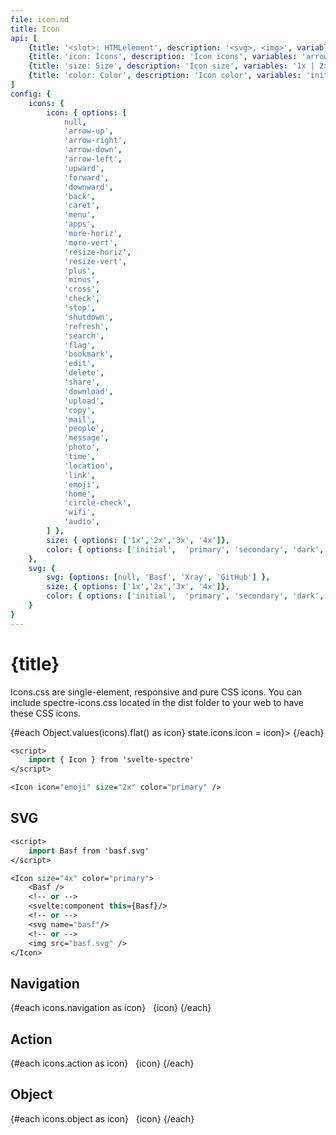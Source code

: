 ```yaml
---
file: icon.md
title: Icon
api: [
    {title: '<slot>: HTMLelement', description: '<svg>, <img>', variables: '<svg> | <img>'},
    {title: 'icon: Icons', description: 'Icon icons', variables: 'arrow-up | arrow-right | arrow-down | arrow-left | upward | forward | downward | back | caret | menu | apps | more-horiz | more-vert | resize-horiz | resize-vert | plus | minus | cross | check | stop | shutdown | refresh | search | flag | bookmark | edit | delete | share | download | upload | copy | mail | people | message | photo | time | location | link | emoji | xray | home | circle-check | wifi | audio'},
    {title: 'size: Size', description: 'Icon size', variables: '1x | 2x | 3x | 4x'},
    {title: 'color: Color', description: 'Icon color', variables: 'initial | primary | secondary | dark | gray | light | success | warning | error '},
]
config: {
    icons: {
        icon: { options: [
            null,
            'arrow-up',
            'arrow-right',
            'arrow-down',
            'arrow-left',
            'upward',
            'forward',
            'downward',
            'back',
            'caret',
            'menu',
            'apps',
            'more-horiz',
            'more-vert',
            'resize-horiz',
            'resize-vert',
            'plus',
            'minus',
            'cross',
            'check',
            'stop',
            'shutdown',
            'refresh',
            'search',
            'flag',
            'bookmark',
            'edit',
            'delete',
            'share',
            'download',
            'upload',
            'copy',
            'mail',
            'people',
            'message',
            'photo',
            'time',
            'location',
            'link',
            'emoji',
            'home',
            'circle-check',
            'wifi',
            'audio',
        ] },
        size: { options: ['1x','2x','3x', '4x']},
        color: { options: ['initial',  'primary', 'secondary', 'dark', 'gray', 'light', 'success', 'warning', 'error']},
    },
    svg: { 
        svg: {options: [null, 'Basf', 'Xray', 'GitHub'] },
        size: { options: ['1x','2x','3x', '4x']},
        color: { options: ['initial',  'primary', 'secondary', 'dark', 'gray', 'light', 'success', 'warning', 'error']},
    }
}
---
```


<script>
    import {Button, Col, Grid, Hero, Icon, IconButton} from '$lib'
    import Knobs from '../_knobs.svelte'
    import Xray from '$assets/b-science.svg';
    import Basf from '$assets/BASF-invert.svg';
	import GitHub from '$assets/github.svg';

    export let loading, icons = {
        navigation: ['arrow-up', 'arrow-right', 'arrow-down', 'arrow-left', 'upward', 'forward', 'downward', 'back', 'caret', 'menu', 'apps', 'more-horiz','more-vert'],
        action: [
            'resize-horiz',
            'resize-vert',
            'plus',
            'minus',
            'cross',
            'check',
            'stop',
            'shutdown',
            'refresh',
            'search',
            'flag',
            'bookmark',
            'edit',
            'delete',
            'share',
            'download',
            'upload',
            'copy'
        ],
        object: [
            'mail',
            'people',
            'message',
            'photo',
            'time',
            'location',
            'link',
            'emoji',
            'home',
            'circle-check',
            'wifi',
            'audio'
        ]
    }, state = {
        icons: { icon: 'emoji', size: '2x', color: 'primary'},
        svg: {size: '4x', color: 'primary', svg: 'Basf'}
        },
         component = null

    $: switch (state.svg.svg) {
		case 'Basf':
			component = Basf
            state.icon = null
            break

        case 'Xray':
			component = Xray
            state.icon = null
            break

        case 'GitHub':
			component = GitHub
            state.icon = null
            break

		default:
            component = null
            break
	}
</script>

# {title}

Icons.css are single-element, responsive and pure CSS icons. You can include
spectre-icons.css located in the dist folder to your web <head> to have these
CSS icons.

<p>
    {#each Object.values(icons).flat() as icon}
        <span
            class="p-2 m-2 d-inline-block c-hand tooltip"
            data-tooltip={icon}
            on:click={() => state.icons.icon = icon}>
            <Icon
                icon={icon}
                size={icon === state.icons.icon && state.icons.size}
                color={icon === state.icons.icon && state.icons.color}>
            </Icon>
        </span>
    {/each}
</p>

<p>
    <Knobs bind:state={state.icons} config={config.icons}/>
</p>

```sv
<script>
    import { Icon } from 'svelte-spectre'
</script>

<Icon icon="emoji" size="2x" color="primary" />
```

## SVG

<p>
    <Icon icon={state.svg.icon} size={state.svg.size} color={state.svg.color}>
        <svelte:component this={component}/>
    </Icon>
</p>

<p>
    <Knobs bind:state={state.svg} config={config.svg}/>
</p>

```sv
<script>
    import Basf from 'basf.svg'
</script>

<Icon size="4x" color="primary">
    <Basf />
    <!-- or -->
    <svelte:component this={Basf}/>
    <!-- or -->
    <svg name="basf"/>
    <!-- or -->
    <img src="basf.svg" />
</Icon>
```

## Navigation

<Grid stack>
    {#each icons.navigation as icon}
        <Col col="3" sm="4" xs="6">
            <IconButton icon={icon} variant="primary" />&nbsp; {icon}
        </Col>
    {/each}
</Grid>

## Action

<Grid stack>
    {#each icons.action as icon}
        <Col col="3" sm="4" xs="6">
            <IconButton icon={icon} size="lg" variant="primary" />&nbsp; {icon}
        </Col>
    {/each}
</Grid>

## Object

<Grid stack>
    {#each icons.object as icon}
        <Col col="3" sm="4" xs="6">
            <IconButton icon={icon} size="lg" variant="primary" />&nbsp; {icon}
        </Col>
    {/each}
</Grid>
